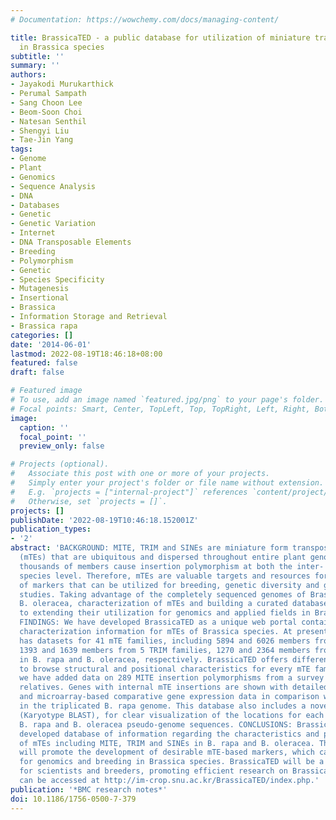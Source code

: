```yaml
---
# Documentation: https://wowchemy.com/docs/managing-content/

title: BrassicaTED - a public database for utilization of miniature transposable elements
  in Brassica species
subtitle: ''
summary: ''
authors:
- Jayakodi Murukarthick
- Perumal Sampath
- Sang Choon Lee
- Beom-Soon Choi
- Natesan Senthil
- Shengyi Liu
- Tae-Jin Yang
tags:
- Genome
- Plant
- Genomics
- Sequence Analysis
- DNA
- Databases
- Genetic
- Genetic Variation
- Internet
- DNA Transposable Elements
- Breeding
- Polymorphism
- Genetic
- Species Specificity
- Mutagenesis
- Insertional
- Brassica
- Information Storage and Retrieval
- Brassica rapa
categories: []
date: '2014-06-01'
lastmod: 2022-08-19T18:46:18+08:00
featured: false
draft: false

# Featured image
# To use, add an image named `featured.jpg/png` to your page's folder.
# Focal points: Smart, Center, TopLeft, Top, TopRight, Left, Right, BottomLeft, Bottom, BottomRight.
image:
  caption: ''
  focal_point: ''
  preview_only: false

# Projects (optional).
#   Associate this post with one or more of your projects.
#   Simply enter your project's folder or file name without extension.
#   E.g. `projects = ["internal-project"]` references `content/project/deep-learning/index.md`.
#   Otherwise, set `projects = []`.
projects: []
publishDate: '2022-08-19T10:46:18.152001Z'
publication_types:
- '2'
abstract: 'BACKGROUND: MITE, TRIM and SINEs are miniature form transposable elements
  (mTEs) that are ubiquitous and dispersed throughout entire plant genomes. Tens of
  thousands of members cause insertion polymorphism at both the inter- and intra-
  species level. Therefore, mTEs are valuable targets and resources for development
  of markers that can be utilized for breeding, genetic diversity and genome evolution
  studies. Taking advantage of the completely sequenced genomes of Brassica rapa and
  B. oleracea, characterization of mTEs and building a curated database are prerequisite
  to extending their utilization for genomics and applied fields in Brassica crops.
  FINDINGS: We have developed BrassicaTED as a unique web portal containing detailed
  characterization information for mTEs of Brassica species. At present, BrassicaTED
  has datasets for 41 mTE families, including 5894 and 6026 members from 20 MITE families,
  1393 and 1639 members from 5 TRIM families, 1270 and 2364 members from 16 SINE families
  in B. rapa and B. oleracea, respectively. BrassicaTED offers different sections
  to browse structural and positional characteristics for every mTE family. In addition,
  we have added data on 289 MITE insertion polymorphisms from a survey of seven Brassica
  relatives. Genes with internal mTE insertions are shown with detailed gene annotation
  and microarray-based comparative gene expression data in comparison with their paralogs
  in the triplicated B. rapa genome. This database also includes a novel tool, K BLAST
  (Karyotype BLAST), for clear visualization of the locations for each member in the
  B. rapa and B. oleracea pseudo-genome sequences. CONCLUSIONS: BrassicaTED is a newly
  developed database of information regarding the characteristics and potential utility
  of mTEs including MITE, TRIM and SINEs in B. rapa and B. oleracea. The database
  will promote the development of desirable mTE-based markers, which can be utilized
  for genomics and breeding in Brassica species. BrassicaTED will be a valuable repository
  for scientists and breeders, promoting efficient research on Brassica species. BrassicaTED
  can be accessed at http://im-crop.snu.ac.kr/BrassicaTED/index.php.'
publication: '*BMC research notes*'
doi: 10.1186/1756-0500-7-379
---
```

